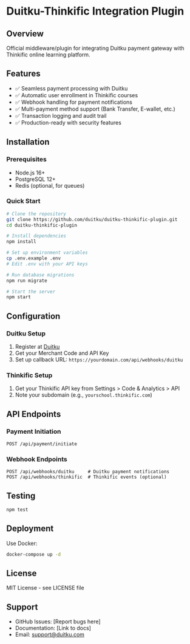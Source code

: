# Duitku-Thinkific Integration Plugin

## Overview

Official middleware/plugin for integrating Duitku payment gateway with Thinkific online learning platform.

## Features

- ✅ Seamless payment processing with Duitku
- ✅ Automatic user enrollment in Thinkific courses
- ✅ Webhook handling for payment notifications
- ✅ Multi-payment method support (Bank Transfer, E-wallet, etc.)
- ✅ Transaction logging and audit trail
- ✅ Production-ready with security features

## Installation

### Prerequisites

- Node.js 16+
- PostgreSQL 12+
- Redis (optional, for queues)

### Quick Start

```bash
# Clone the repository
git clone https://github.com/duitku/duitku-thinkific-plugin.git
cd duitku-thinkific-plugin

# Install dependencies
npm install

# Set up environment variables
cp .env.example .env
# Edit .env with your API keys

# Run database migrations
npm run migrate

# Start the server
npm start
```

## Configuration

### Duitku Setup

1. Register at [Duitku](https://duitku.com)
2. Get your Merchant Code and API Key
3. Set up callback URL: `https://yourdomain.com/api/webhooks/duitku`

### Thinkific Setup

1. Get your Thinkific API key from Settings > Code & Analytics > API
2. Note your subdomain (e.g., `yourschool.thinkific.com`)

## API Endpoints

### Payment Initiation

```
POST /api/payment/initiate
```

### Webhook Endpoints

```
POST /api/webhooks/duitku     # Duitku payment notifications
POST /api/webhooks/thinkific  # Thinkific events (optional)
```

## Testing

```bash
npm test
```

## Deployment

Use Docker:

```bash
docker-compose up -d
```

## License

MIT License - see LICENSE file

## Support

- GitHub Issues: [Report bugs here]
- Documentation: [Link to docs]
- Email: support@duitku.com
